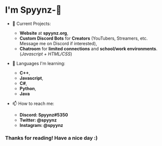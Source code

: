# I'm Spyynz-👋
- 🔭 Current Projects:
  - **Website** at **spyynz.org**,
  - **Custom Discord Bots** for **Creators** (YouTubers, Streamers, etc. Message me on Discord if interested),
  - **Chatroom** for **limited connections** and **school/work environments**. (*Javascript + HTML/CSS*)
  
- 🌱 Languages I'm learning:
  - **C++**,
  - **Javascript**,
  - **C#**,
  - **Python**,
  - **Java**
  
- 📫 How to reach me:
  - **Discord: Spyynz#5350**
  - **Twitter: @spyynz**
  - **Instagram: @spyynz**
  
### Thanks for reading! Have a nice day :)
